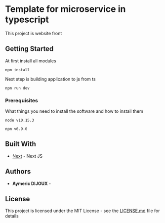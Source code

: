 # Template for microservice in typescript

This project is website front

## Getting Started

At first install all modules
```
npm install
```
Next step is building application to js from ts
```
npm run dev
```

### Prerequisites

What things you need to install the software and how to install them

```
node v10.15.3
```

```
npm v6.9.0
```

## Built With

* [Next](https://nextjs.org/) - Next JS

## Authors

* **Aymeric DIJOUX** -


## License

This project is licensed under the MIT License - see the [LICENSE.md](LICENSE.md) file for details

